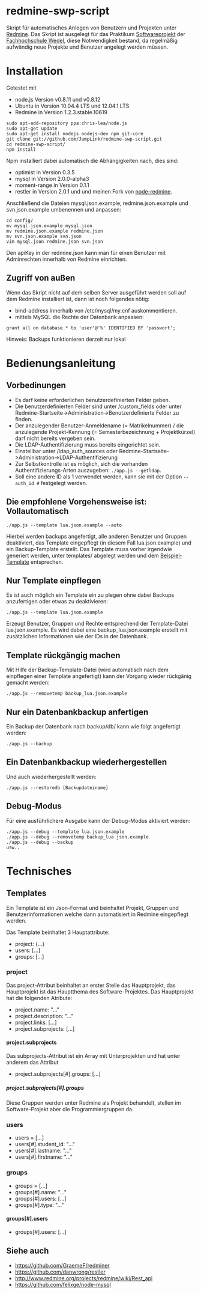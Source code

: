 redmine-swp-script
==================

Skript für automatisches Anlegen von Benutzern und Projekten unter [Redmine](http://www.redmine.org/).
Das Skript ist ausgelegt für das Praktikum [Softwareprojekt](http://www.fh-wedel.de/~si/praktika/SoftwarePraktikum/index.html) der [Fachhochschule Wedel](http://www.fh-wedel.de/), diese Notwendigkeit bestand, da regelmäßig aufwändig neue Projekte und Benutzer angelegt werden müssen. 

Installation
============

Getestet mit 
* node.js Version v0.8.11 und v0.8.12
* Ubuntu in Version 10.04.4 LTS und 12.04.1 LTS
* Redmine in Version 1.2.3.stable.10619

```
sudo apt-add-repository ppa:chris-lea/node.js
sudo apt-get update
sudo apt-get install nodejs nodejs-dev npm git-core
git clone git://github.com/JumpLink/redmine-swp-script.git
cd redmine-swp-script/
npm install
```
Npm installiert dabei automatisch die Abhängigkeiten nach, dies sind:
* optimist in Version 0.3.5
* mysql in Version 2.0.0-alpha3
* moment-range in Version 0.1.1
* restler in Version 2.0.1 und
und meinen Fork von [node-redmine](https://github.com/JumpLink/node-redmine).

Anschließend die Dateien mysql.json.example, redmine.json.example und svn.json.example umbenennen und anpassen:
```
cd config/
mv mysql.json.example mysql.json
mv redmine.json.example redmine.json
mv svn.json.example svn.json
vim mysql.json redmine.json svn.json
```
Den apiKey in der redmine.json kann man für einen Benutzer mit Adminrechten innerhalb von Redmine einrichten.


Zugriff von außen
-----------------
Wenn das Skript nicht auf dem selben Server ausgeführt werden soll auf dem Redmine installiert ist, dann ist noch folgendes nötig:

* bind-address innerhalb von /etc/mysql/my.cnf auskommentieren.
* mittels MySQL die Rechte der Datenbank anpassen:
```
grant all on database.* to 'user'@'%' IDENTIFIED BY 'passwort';
```

Hinweis: Backups funktionieren derzeit nur lokal

Bedienungsanleitung
===================
Vorbedinungen
-------------
* Es darf keine erforderlichen benutzerdefinierten Felder geben.
 * Die benutzerdefinierten Felder sind unter <deine Domain>/custom_fields oder unter Redmine-Startseite->Administration->Benutzerdefinierte Felder zu finden.
* Der anzulegender Benutzer-Anmeldename (= Matrikelnummer) / die anzulegende Projekt-Kennung (= Semesterbezeichnung + Projektkürzel) darf nicht bereits vergeben sein.
* Die LDAP-Authentifizierung muss bereits eingerichtet sein.
 * Einstellbar unter <deine Domain>/ldap_auth_sources oder Redmine-Startseite->Administration->LDAP-Authentifizierung
 * Zur Selbstkontrolle ist es möglich, sich die vorhanden Authentifizierungs-Arten auszugeben: ```./app.js --getldap```.
 * Soll eine andere ID als 1 verwendet werden, kann sie mit der Option ```--auth_id #``` festgelegt werden.

Die empfohlene Vorgehensweise ist:
Vollautomatisch
-----------
```
./app.js --template lua.json.example --auto
```
Hierbei werden backups angefertigt, alle anderen Benutzer und Gruppen deaktiviert, das Template eingepflegt (in diesem Fall lua.json.example) und ein Backup-Template erstellt.
Das Template muss vorher irgendwie generiert werden, unter templates/ abgelegt werden und dem [Beispiel-Template](https://github.com/JumpLink/redmine-swp-script/blob/master/templates/lua.json.example) entsprechen.

Nur Template einpflegen
-----------------------
Es ist auch möglich ein Template ein zu plegen ohne dabei Backups anzufertigen oder etwas zu deaktivieren:
```
./app.js --template lua.json.example
```
Erzeugt Benutzer, Gruppen und Rechte entsprechend der Template-Datei lua.json.example.
Es wird dabei eine backup_lua.json.example erstellt mit zusätzlichen Informationen wie der IDs in der Datenbank.


Template rückgängig machen
--------------------------
Mit Hilfe der Backup-Template-Datei (wird automatisch nach dem einpflegen einer Template angefertigt) kann der Vorgang wieder rückgänig gemacht werden:
```
./app.js --removetemp backup_lua.json.example
```

Nur ein Datenbankbackup anfertigen
----------------------------------
Ein Backup der Datenbank nach backup/db/ kann wie folgt angefertigt werden:
```
./app.js --backup 
```

Ein Datenbankbackup wiederhergestellen
--------------------------------------
Und auch wiederhergestellt werden:
```
./app.js --restoredb [Backupdateiname]
```

Debug-Modus
-----------
Für eine ausführlichere Ausgabe kann der Debug-Modus aktiviert werden:

```
./app.js --debug --template lua.json.example
./app.js --debug --removetemp backup_lua.json.example
./app.js --debug --backup
usw..
```

Technisches
===========

Templates
---------
Ein Template ist ein Json-Format und beinhaltet Projekt, Gruppen und Benutzerinformationen welche dann automatisiert in Redmine eingepflegt werden.

Das Template beinhaltet 3 Hauptattribute:
* project: {...}
* users: [...]
* groups: [...]

### project

Das project-Attribut beinhaltet an erster Stelle das Hauptprojekt, das Hauptprojekt ist das Hauptthema des Software-Projektes.
Das Hauptprojekt hat die folgenden Atribute:
* project.name: "..."
* project.description: "..."
* project.links: [...]
* project.subprojects: [...]

#### project.subprojects
Das subprojects-Attribut ist ein Array mit Unterprojekten und hat unter anderem das Attribut
* project.subprojects[#].groups: [...]

##### project.subprojects[#].groups
Diese Gruppen werden unter Redmine als Projekt behandelt, stellen im Software-Projekt aber die Programmiergruppen da.

### users
* users = [...]
* users[#].student_id: "..."
* users[#].lastname: "..."
* users[#].firstname: "..."

### groups
* groups = [...]
* groups[#].name: "..."
* groups[#].users: [...]
* groups[#].type: "..."

#### groups[#].users
* groups[#].users: [...]

Siehe auch
--------
* https://github.com/GraemeF/redminer
* https://github.com/danwrong/restler
* http://www.redmine.org/projects/redmine/wiki/Rest_api
* https://github.com/felixge/node-mysql